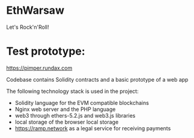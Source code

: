 # EthWarsaw
Let's Rock'n'Roll!

# Test prototype:
https://pimper.rundax.com

Codebase contains Solidity contracts and a basic prototype of a web app

The following technology stack is used in the project:
-  Solidity language for the EVM compatible blockchains
- Nginx web server and the PHP language
- web3 through ethers-5.2.js and web3.js libraries
- local storage of the browser local storage
- https://ramp.network as a legal service for receiving payments
